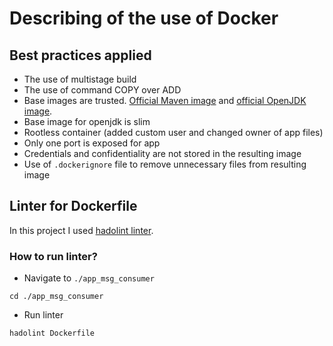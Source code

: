 # Describing of the use of Docker

## Best practices applied

* The use of multistage build
* The use of command COPY over ADD
* Base images are trusted. [Official Maven image](https://hub.docker.com/_/maven) and [official OpenJDK image](https://hub.docker.com/_/openjdk).
* Base image for openjdk is slim
* Rootless container (added custom user and changed owner of app files)
* Only one port is exposed for app
* Credentials and confidentiality are not stored in the resulting image
* Use of `.dockerignore` file to remove unnecessary files from resulting image


## Linter for Dockerfile

In this project I used [hadolint linter](https://github.com/hadolint/hadolint).

### How to run linter?
* Navigate to `./app_msg_consumer`
```shell
cd ./app_msg_consumer
```
* Run linter
```shell
hadolint Dockerfile
```